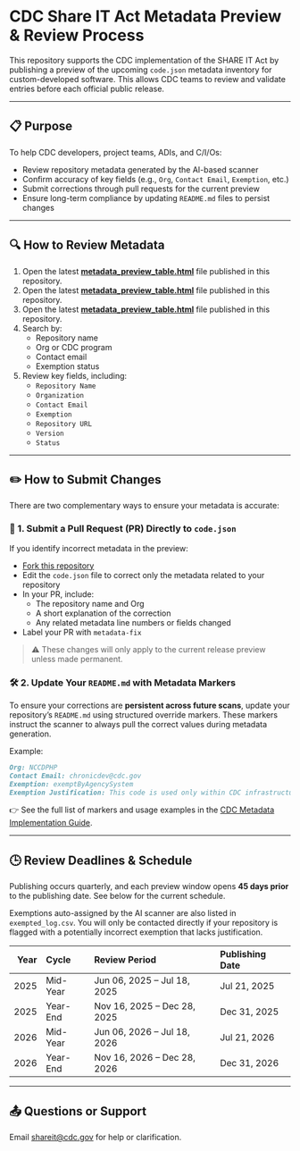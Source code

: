 # CDC Share IT Act Metadata Preview & Review Process

This repository supports the CDC implementation of the SHARE IT Act by publishing a preview of the upcoming `code.json` metadata inventory for custom-developed software. This allows CDC teams to review and validate entries before each official public release.

---

## 📋 Purpose

To help CDC developers, project teams, ADIs, and C/I/Os:
- Review repository metadata generated by the AI-based scanner
- Confirm accuracy of key fields (e.g., `Org`, `Contact Email`, `Exemption`, etc.)
- Submit corrections through pull requests for the current preview
- Ensure long-term compliance by updating `README.md` files to persist changes

---

## 🔍 How to Review Metadata

1. Open the latest **[metadata_preview_table.html](https://cdcgov.github.io/ShareIT-Act/index.html)** file published in this repository.
1. Open the latest **[metadata_preview_table.html](https://cdcgov.github.io/ShareIT-Act/index.html)** file published in this repository.
1. Open the latest **[metadata_preview_table.html](https://cdcgov.github.io/ShareIT-Act/index.html)** file published in this repository.
2. Search by:
   - Repository name
   - Org or CDC program
   - Contact email
   - Exemption status
3. Review key fields, including:
   - `Repository Name`
   - `Organization`
   - `Contact Email`
   - `Exemption`
   - `Repository URL`
   - `Version`
   - `Status`

---

## ✏️ How to Submit Changes

There are two complementary ways to ensure your metadata is accurate:

### 📝 1. Submit a Pull Request (PR) Directly to `code.json`

If you identify incorrect metadata in the preview:
- [Fork this repository](./CONTRIBUTING_MetadataFix_PR.md)
- Edit the `code.json` file to correct only the metadata related to your repository
- In your PR, include:
  - The repository name and Org
  - A short explanation of the correction
  - Any related metadata line numbers or fields changed
- Label your PR with `metadata-fix`

> ⚠️ These changes will only apply to the current release preview unless made permanent.

### 🛠️ 2. Update Your `README.md` with Metadata Markers

To ensure your corrections are **persistent across future scans**, update your repository’s `README.md` using structured override markers. These markers instruct the scanner to always pull the correct values during metadata generation.

Example:

```md
Org: NCCDPHP  
Contact Email: chronicdev@cdc.gov  
Exemption: exemptByAgencySystem  
Exemption Justification: This code is used only within CDC infrastructure and is not reusable externally.  
```

👉 See the full list of markers and usage examples in the [CDC Metadata Implementation Guide](https://docs.cdc.gov/docs/ea/codeshare/implementation-guide#readmemd-override-optional-markers).

---

## 🕒 Review Deadlines & Schedule

Publishing occurs quarterly, and each preview window opens **45 days prior** to the publishing date. See below for the current schedule.

Exemptions auto-assigned by the AI scanner are also listed in `exempted_log.csv`. You will only be contacted directly if your repository is flagged with a potentially incorrect exemption that lacks justification.

|   Year | Cycle    | Review Period               | Publishing Date   |
|-------:|:---------|:----------------------------|:------------------|
|   2025 | Mid-Year | Jun 06, 2025 – Jul 18, 2025 | Jul 21, 2025      |
|   2025 | Year-End | Nov 16, 2025 – Dec 28, 2025 | Dec 31, 2025      |
|   2026 | Mid-Year | Jun 06, 2026 – Jul 18, 2026 | Jul 21, 2026      |
|   2026 | Year-End | Nov 16, 2026 – Dec 28, 2026 | Dec 31, 2026      |
---

## 📤 Questions or Support

Email [shareit@cdc.gov](mailto:shareit@cdc.gov?subject=Feedback) for help or clarification. 


